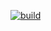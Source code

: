[![build](https://github.com/silentsokolov/dagster-hashicorp/actions/workflows/build.yml/badge.svg)](https://github.com/silentsokolov/dagster-hashicorp/actions/workflows/build.yml)
